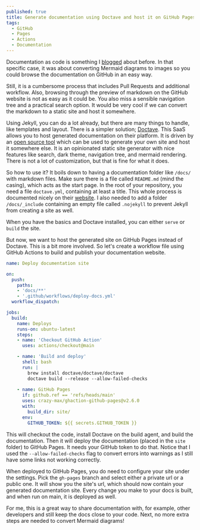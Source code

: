 ```yaml
---
published: true
title: Generate documentation using Doctave and host it on GitHub Pages
tags:
  - GitHub
  - Pages
  - Actions
  - Documentation
---
```

Documentation as code is something I [blogged](https://mindbyte.nl/2021/11/08/use-mermaid-diagrams-with-images-inside-your-documentation-using-github.html) about before. In that specific case, it was about converting Mermaid diagrams to images so you could browse the documentation on GitHub in an easy way.

Still, it is a cumbersome process that includes Pull Requests and additional workflow. Also, browsing through the preview of markdown on the GitHub website is not as easy as it could be. You also miss a sensible navigation tree and a practical search option. It would be very cool if we can convert the markdown to a static site and host it somewhere. 

Using Jekyll, you can do a lot already, but there are many things to handle, like templates and layout. There is a simpler solution; [Doctave](https://www.doctave.com/). This SaaS allows you to host generated documentation on their platform. It is driven by an [open source tool](https://github.com/Doctave/doctave) which can be used to generate your own site and host it somewhere else. It is an opinionated static site generator with nice features like search, dark theme, navigation tree, and mermaid rendering. There is not a lot of customization, but that is fine for what it does.

So how to use it? It boils down to having a documentation folder like `/docs/` with markdown files. Make sure there is a file called `README.md` (mind the casing), which acts as the start page. In the root of your repository, you need a file `doctave.yml`, containing at least a title. This whole process is documented nicely on their [website](https://cli.doctave.com/tutorial). I also needed to add a folder `/docs/_include` containing an empty file called `.nojekyll` to prevent Jekyll from creating a site as well.

When you have the basics and Doctave installed, you can either `serve` or `build` the site. 

But now, we want to host the generated site on GitHub Pages instead of Doctave. This is a bit more involved. So let's create a workflow file using GitHub Actions to build and publish your documentation website.

```yaml
name: Deploy documentation site

on:
  push:
    paths:
    - 'docs/**'
    - '.github/workflows/deploy-docs.yml' 
  workflow_dispatch:

jobs:
  build:
    name: Deploys
    runs-on: ubuntu-latest
    steps:
    - name: 'Checkout GitHub Action'
      uses: actions/checkout@main

    - name: 'Build and deploy'
      shell: bash
      run: |
        brew install doctave/doctave/doctave
        doctave build --release --allow-failed-checks
        
    - name: GitHub Pages
      if: github.ref == 'refs/heads/main'
      uses: crazy-max/ghaction-github-pages@v2.6.0
      with:
        build_dir: site/
      env:
        GITHUB_TOKEN: ${{ secrets.GITHUB_TOKEN }}
```

This will checkout the code, install Doctave on the build agent, and build the documentation. Then it will deploy the documentation (placed in the `site` folder) to GitHub Pages. It needs your GitHub token to do that. Notice that I used the `--allow-failed-checks` flag to convert errors into warnings as I still have some links not working correctly. 

When deployed to GitHub Pages, you do need to configure your site under the settings. Pick the `gh-pages` branch and select either a private url or a public one. It will show you the site's url, which should now contain your generated documentation site. Every change you make to your docs is built, and when run on main, it is deployed as well.

For me, this is a great way to share documentation with, for example, other developers and still keep the docs close to your code. Next, no more extra steps are needed to convert Mermaid diagrams!